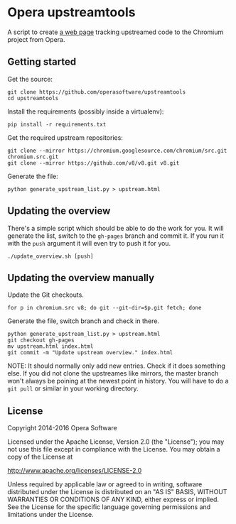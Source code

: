 Opera upstreamtools
===================

A script to create [a web page](https://operasoftware.github.io/upstreamtools/) tracking
upstreamed code to the Chromium project from Opera.


Getting started
---------------

Get the source:

    git clone https://github.com/operasoftware/upstreamtools
    cd upstreamtools

Install the requirements (possibly inside a virtualenv):

    pip install -r requirements.txt

Get the required upstream repositories:

    git clone --mirror https://chromium.googlesource.com/chromium/src.git chromium.src.git
    git clone --mirror https://github.com/v8/v8.git v8.git

Generate the file:

    python generate_upstream_list.py > upstream.html


Updating the overview
---------------------

There's a simple script which should be able to do the work for you.  It will
generate the list, switch to the `gh-pages` branch and commit it.  If you run
it with the `push` argument it will even try to push it for you.

    ./update_overview.sh [push]


Updating the overview manually
------------------------------

Update the Git checkouts.

    for p in chromium.src v8; do git --git-dir=$p.git fetch; done

Generate the file, switch branch and check in there.

    python generate_upstream_list.py > upstream.html
    git checkout gh-pages
    mv upstream.html index.html
    git commit -m "Update upstream overview." index.html

NOTE: It should normally only add new entries. Check if it does something else.
If you did not clone the upstreames like mirrors, the master branch won't
always be poining at the newest point in history. You will have to do a `git
pull` or similar in your working directory.


License
-------

Copyright 2014-2016 Opera Software

Licensed under the Apache License, Version 2.0 (the "License");
you may not use this file except in compliance with the License.
You may obtain a copy of the License at

   http://www.apache.org/licenses/LICENSE-2.0

Unless required by applicable law or agreed to in writing, software
distributed under the License is distributed on an "AS IS" BASIS,
WITHOUT WARRANTIES OR CONDITIONS OF ANY KIND, either express or implied.
See the License for the specific language governing permissions and
limitations under the License.
